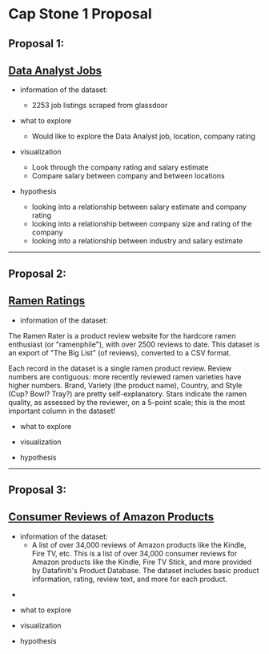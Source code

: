 # Cap Stone 1 Proposal 

##  Proposal 1: 

##  [Data Analyst Jobs](https://www.kaggle.com/andrewmvd/data-analyst-jobs?select=DataAnalyst.csv)

* information of the dataset: 
  - 2253 job listings scraped from glassdoor

* what to explore  
  - Would like to explore the Data Analyst job, location, company rating

* visualization 
  - Look through the company rating and salary estimate
  - Compare salary between company and between locations 

* hypothesis 
  - looking into a relationship between salary estimate and company rating 
  - looking into a relationship between company size and rating of the company
  - looking into a relationship between industry and salary estimate 


-------

##   Proposal 2: 

##  [Ramen Ratings](https://www.kaggle.com/residentmario/ramen-ratings)

* information of the dataset: 

The Ramen Rater is a product review website for the hardcore ramen enthusiast (or "ramenphile"), with over 2500 reviews to date. This dataset is an export of "The Big List" (of reviews), converted to a CSV format.

Each record in the dataset is a single ramen product review. Review numbers are contiguous: more recently reviewed ramen varieties have higher numbers. Brand, Variety (the product name), Country, and Style (Cup? Bowl? Tray?) are pretty self-explanatory. Stars indicate the ramen quality, as assessed by the reviewer, on a 5-point scale; this is the most important column in the dataset!


* what to explore  

* visualization 

* hypothesis 


-------


##  Proposal 3: 

##  [Consumer Reviews of Amazon Products](https://www.kaggle.com/datafiniti/consumer-reviews-of-amazon-products?select=Datafiniti_Amazon_Consumer_Reviews_of_Amazon_Products_May19.csv)

* information of the dataset: 
  - A list of over 34,000 reviews of Amazon products like the Kindle, Fire TV, etc. This is a list of over 34,000 consumer reviews for Amazon products like the Kindle, Fire TV Stick, and more provided by Datafiniti's Product Database. The dataset includes basic product information, rating, review text, and more for each product. 
- 
* what to explore  

* visualization 

* hypothesis 
